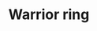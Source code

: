 ---
layout: item
title: Warrior ring
item-id: 6735
datatable: true
id: 6735
name: "Warrior ring"
members: true
lowalch: 4000
highalch: 6000
examine: "A legendary ring once worn by Fremennik warriors."
monsters:
  - id: 2267
    name: "Dagannoth Rex"
    members: true
    combat_level: 303
    wiki_url: "https://oldschool.runescape.wiki/w/Dagannoth_Rex"
    drops:
      - quantity: "1"
        rarity: 0.0078125
    image: "https://oldschool.runescape.wiki/images/thumb/1/1b/Dagannoth_Rex.png/1200px-Dagannoth_Rex.png?a99a9"
---